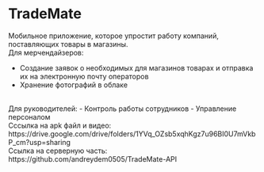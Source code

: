 # TradeMate
Мобильное приложение, которое упростит работу компаний, поставляющих товары в магазины.<br>
Для мерчендайзеров:
- Создание заявок о необходимых для магазинов товарах и отправка их на электронную почту операторов
- Хранение фотографий в облаке
<br>
Для руководителей:
- Контроль работы сотрудников
- Управление персоналом
<br>
Сссылка на apk файл и видео: https://drive.google.com/drive/folders/1YVq_OZsb5xqhKgz7u96BI0U7mVkbP_cm?usp=sharing<br>
Ссылка на серверную часть: https://github.com/andreydem0505/TradeMate-API
